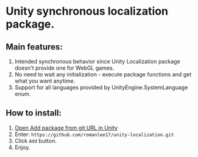 # Unity synchronous localization package.

## Main features:
1. Intended synchronous behavior since Unity Localization package doesn't provide one for WebGL games.
2. No need to wait any initialization - execute package functions and get what you want anytime.
3. Support for all languages provided by UnityEngine.SystemLanguage enum.

## How to install:
1. [Open Add package from git URL in Unity](https://docs.unity3d.com/Manual/upm-ui-giturl.html)
2. Enter: `https://github.com/romanlee17/unity-localization.git`
3. Click `Add` button.
4. Enjoy.
